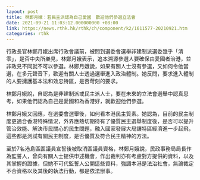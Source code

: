 ```yaml
---
layout: post
title: 林鄭月娥：若民主派認為自己愛國　歡迎他們參選立法會
date: 2021-09-21 11:03:12.000000000 +08:00
link: https://news.rthk.hk/rthk/ch/component/k2/1611577-20210921.htm
categories: rthk
---
```


行政長官林鄭月娥出席行政會議前，被問到選委會選舉非建制派選委幾乎「清零」，是否中央所樂見，林鄭月娥表示，追本溯源參選人要確保由愛國者治港，並非政見不同就不可以參選。林鄭月娥說，如果有關人士沒有參選，又如何令他當選，在多元聲音下，歡迎有關人士透過選舉進入政治體制。她反問，要求進入體制的人要擁護基本法和效忠特區，是否苛刻的要求。

林鄭月娥說，自認為是非建制派或民主派人士，要在未來的立法會選舉中認真思考，如果他們認為自己是愛國和為香港好，就歡迎他們參選。

林鄭月娥又回應，在選委會選舉後，如何看本港民主質素。她認為，目前的民主制度更適合香港特殊情況，外界應熱切期待有了優質民主選舉制度後，是否可以提升管治效能、解決市民關心的民生問題，融入國家發展大局讓特區經濟進一步起飛，這些都是測試有關民主制度，是否優質及符合民主精神的方法。

至於7名港島區區議員宣誓後被取消區議員資格，林鄭月娥說，民政事務局局長作為監誓人，曾向有關人士提供申述機會，作出裁判亦有考慮對方提供的資料，以及其掌握的證據，但她不可代監誓人公開這些資料，強調本港是法治社會，無論裁定不合資格以及其後的執法行動，都是依法辦事。
